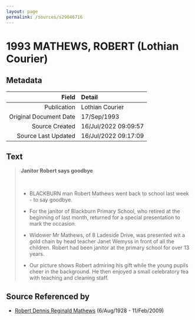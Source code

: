 ```yaml
---
layout: page
permalink: /sources/s29046716
---
```


# 1993 MATHEWS, ROBERT (Lothian Courier)

## Metadata

Field | Detail
---:|:---
Publication | Lothian Courier
Original Document Date | 17/Sep/1993
Source Created | 16/Jul/2022 09:09:57
Source Last Updated | 16/Jul/2022 09:17:09

## Text

> **Janitor Robert says goodbye**
>
> <br/>
>
> * BLACKBURN man Robert Mathews went back to school last week - to say goodbye.
>
> * For the janitor of Blackburn Primary School, who retired at the beginning of last month, returned for a special presentation to mark the occasion.
>
> * Widower Mr Mathews, of 8 Ladeside Drive, was presented wit a gold chain by head teacher Janet Wemyss in front of all the children. Robert had been janitor at the primary school for over 13 years.
>
> * Our picture shows Robert admiring his gift while the young pupils cheer in the background. He then enjoyed a small celebratory tea with teaching and cleaning staff.
>

## Source Referenced by

* [Robert Dennis Reginald Mathews](../people/@58223940@-robert-dennis-reginald-mathews-b1928-8-6-d2009-2-11.md) (6/Aug/1928 - 11/Feb/2009)
